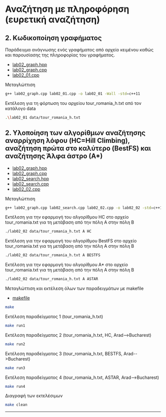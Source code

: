 # Αναζήτηση με πληροφόρηση (ευρετική αναζήτηση)

## 2. Κωδικοποίηση γραφήματος

Παράδειγμα ανάγνωσης ενός γραφήματος από αρχείο κειμένου καθώς και παρουσίασης της πληροφορίας του γραφήματος.

* [lab02_graph.hpp](lab02_graph.hpp)
* [lab02_graph.cpp](lab02_graph.cpp)
* [lab02_01.cpp](lab02_01.cpp)

Μεταγλώττιση

```bash
g++ lab02_graph.cpp lab02_01.cpp -o lab02_01 -Wall -std=c++11
```

Εκτέλεση για τη φόρτωση του αρχείου tour_romania_h.txt από τον κατάλογο data

```bash
.\lab02_01 data/tour_romania_h.txt
```

## 2. Υλοποίηση των αλγορίθμων αναζήτησης αναρρίχηση λόφου (HC=Hill Climbing), αναζήτηση πρώτα στο καλύτερο (BestFS) και αναζήτησης Άλφα άστρο (Α*)

* [lab02_graph.hpp](lab02_graph.hpp)
* [lab02_graph.cpp](lab02_graph.cpp)
* [lab02_search.hpp](lab02_search.hpp)
* [lab02_search.cpp](lab02_search.cpp)
* [lab02_02.cpp](lab02_02.cpp)

Μεταγλώττιση

```bash
g++ lab02_graph.cpp lab02_search.cpp lab02_02.cpp -o lab02_02 -std=c++11
```

Εκτέλεση για την εφαρμογή του αλγορίθμου HC στο αρχείο tour_romania.txt για τη μετάβαση από την πόλη A στην πόλη Β

```bash
./lab02_02 data/tour_romania_h.txt A HC
```

Εκτέλεση για την εφαρμογή του αλγορίθμου BestFS στο αρχείο tour_romania.txt για τη μετάβαση από την πόλη A στην πόλη Β

```bash
./lab02_02 data/tour_romania_h.txt A BESTFS
```

Εκτέλεση για την εφαρμογή του αλγορίθμου A* στο αρχείο tour_romania.txt για τη μετάβαση από την πόλη A στην πόλη Β

```bash
./lab02_02 data/tour_romania_h.txt A ASTAR
```

Μεταγλώττιση και εκτέλεση όλων των παραδειγμάτων με makefile

* [makefile](makefile)

```bash
make
```

Εκτέλεση παραδείγματος 1 (tour_romania_h.txt)

```bash
make run1
```

Εκτέλεση παραδείγματος 2 (tour_romania_h.txt, HC, Arad-->Bucharest)

```bash
make run2
```

Εκτέλεση παραδείγματος 3 (tour_romania_h.txt, BESTFS, Arad-->Bucharest)

```bash
make run3
```

Εκτέλεση παραδείγματος 4 (tour_romania_h.txt, ASTAR, Arad-->Bucharest)

```bash
make run4
```

Διαγραφή των εκτελέσιμων

```bash
make clean
```

---

<!-- ## Ασκήσεις

Μεταγλώττιση όλων των ασκήσεων με makefile

* [exercises.mk](exercises.mk)

```bash
make -f exercises.mk 
```

Εκτέλεση άσκησης 2

```bash
make -f exercises.mk exercise02
```

Εκτέλεση άσκησης 3

```bash
make -f exercises.mk exercise03
```

Εκτέλεση άσκησης 4

```bash
make -f exercises.mk exercise04
```

Εκτέλεση άσκησης 6

```bash
make -f exercises.mk exercise06
```

Εκτέλεση άσκησης 8

```bash
make -f exercises.mk exercise08
``` -->
